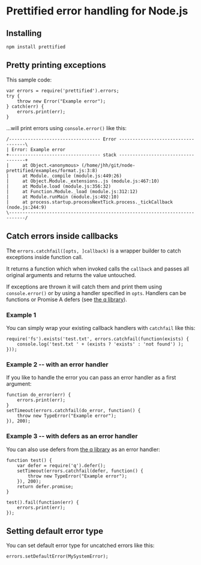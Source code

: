 Prettified error handling for Node.js
=====================================

Installing
----------

	npm install prettified

Pretty printing exceptions
--------------------------

This sample code:

	var errors = require('prettified').errors;
	try {
		throw new Error("Example error");
	} catch(err) {
		errors.print(err);
	}

...will print errors using `console.error()` like this:

	/---------------------------------- Error -----------------------------------\
	| Error: Example error
	+---------------------------------- stack -----------------------------------+
	|     at Object.<anonymous> (/home/jhh/git/node-prettified/examples/format.js:3:8)
	|     at Module._compile (module.js:449:26)
	|     at Object.Module._extensions..js (module.js:467:10)
	|     at Module.load (module.js:356:32)
	|     at Function.Module._load (module.js:312:12)
	|     at Module.runMain (module.js:492:10)
	|     at process.startup.processNextTick.process._tickCallback (node.js:244:9)
	\----------------------------------------------------------------------------/

Catch errors inside callbacks
-----------------------------

The `errors.catchfail([opts, ]callback)` is a wrapper builder to catch 
exceptions inside function call.

It returns a function which when invoked calls the `callback` and 
passes all original arguments and returns the value untouched. 

If exceptions are thrown it will catch them and print them using 
`console.error()` or by using a handler specified in `opts`. Handlers 
can be functions or Promise A defers (see 
[the q library](http://documentup.com/kriskowal/q/)).

### Example 1

You can simply wrap your existing callback handlers with `catchfail` like this:

	require('fs').exists('test.txt', errors.catchfail(function(exists) {
		console.log('test.txt ' + (exists ? 'exists' : 'not found') );
	}));

### Example 2 -- with an error handler

If you like to handle the error you can pass an error handler as a 
first argument:

	function do_error(err) {
		errors.print(err);
	}
	setTimeout(errors.catchfail(do_error, function() {
		throw new TypeError("Example error");
	}), 200);

### Example 3 -- with defers as an error handler

You can also use defers from [the q library](http://documentup.com/kriskowal/q/) as an error handler:

	function test() {
		var defer = require('q').defer();
		setTimeout(errors.catchfail(defer, function() {
			throw new TypeError("Example error");
		}), 200);
		return defer.promise;
	}
	
	test().fail(function(err) {
		errors.print(err);
	});

Setting default error type
--------------------------

You can set default error type for uncatched errors like this:

	errors.setDefaultError(MySystemError);

